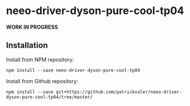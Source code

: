 # neeo-driver-dyson-pure-cool-tp04

**WORK IN PROGRESS**

## Installation

Install from NPM repository:

```
npm install --save neeo-driver-dyson-pure-cool-tp04
```

Install from Github repository:

```
npm install --save git+https://github.com/patrickvaler/neeo-driver-dyson-pure-cool-tp04/tree/master/
```
